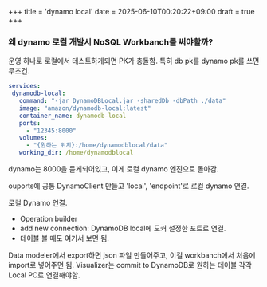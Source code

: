 +++
title = 'dynamo local'
date = 2025-06-10T00:20:22+09:00
draft = true
+++

### 왜 dynamo 로컬 개발시 NoSQL Workbanch를 써야할까?
운영 하나로 로컬에서 테스트하게되면 PK가 충돌함. 특히 db pk를 dynamo pk를 쓰면 무조건.

```yaml
services:
 dynamodb-local:
   command: "-jar DynamoDBLocal.jar -sharedDb -dbPath ./data"
   image: "amazon/dynamodb-local:latest"
   container_name: dynamodb-local
   ports:
     - "12345:8000"
   volumes:
     - "{원하는 위치}:/home/dynamodblocal/data"
   working_dir: /home/dynamodblocal
```

dynamo는 8000을 듣게되어있고,
이게 로컬 dynamo 엔진으로 돌아감.

ouports에 공통 DynamoClient 만들고 'local', 'endpoint'로 로컬 dynamo 연결.

로컬 Dynamo 연결. 
- Operation builder
- add new connection: DynamoDB local에 도커 설정한 포트로 연결.
- 테이블 볼 때도 여기서 보면 됨.

Data modeler에서 export하면 json 파일 만들어주고, 이걸 workbanch에서 처음에 import로 넣어주면 됨.
Visualizer는 commit to DynamoDB로 원하는 테이블 각각 Local PC로 연결해야함.

